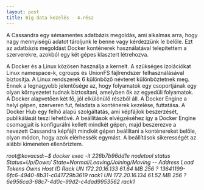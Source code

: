 ```yaml
---
layout: post
title: Big data kezelés - 4.rész
---
```


A Cassandra egy sémamentes adatbázis megoldás, ami alkalmas arra, hogy nagy mennyiségű adatot tároljunk le benne vagy kérdezzünk le belőle. Ezt az adatbázis megoldást Docker konténerek használatával telepítettem a szerverekre, azokból egy két gépes klasztert létrehozva.

A Docker és a Linux közösen használja a kernelt. A szükséges izolációkat Linux namespace-k, cgroups és UnionFS fájlrendszer felhasználásával biztosítja. A Linux rendszerek 6 különböző névteret különböztetnek meg. Ennek a legnagyobb jelentősége az, hogy folyamatok egy csoportjának egy olyan környezetet tudnak biztosítani, amelyben ők az egyedüli folyamatok. A Docker alapvetően két fő, jól elkülönülő részből áll. A Docker Engine a helyi gépen, szerveren fut, feladata a konténerek kezelése, futtatása. A Docker Hub egy felhő alapú szolgáltatás, ami képfájlok beszerzését, publikálását teszi lehetővé. A beállítások elvégzéséhez így a Docker Engine csomagjait is konfigurálni kellett mindkét gépen, majd beszerezve a nevezett Cassandra képfájlt mindkét gépen beállítani a konténereket belőle, olyan módon, hogy azok elérhessék egymást. A beállítások sikerességét az alábbi kimeneten ellenőriztem.

_root@kovacsd:~$ docker exec -it 226b7b96dd1e nodetool status
Status=Up/Down/ State=Normal/Leaving/Joining/Moving
--  Address        Load       Tokens  Owns    Host ID                               Rack
UN  172.20.16.133  61.64 MB   256     ?       13641199-6fc6-4940-8b31-c041729b3619  rack1
UN  172.20.16.134  61.52 MB   256     ?       6e956ca3-68c7-4d0c-99d2-c4dad9953562  rack1_
